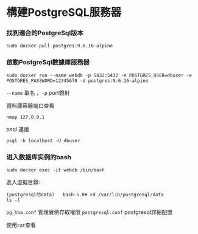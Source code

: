 # 構建PostgreSQL服務器

### 找到適合的PostgreSql版本

    sudo docker pull postgres:9.6.16-alpine

### 啟動PostgreSql數據庫服務器

    sudo docker run --name webdb -p 5432:5432 -e POSTGRES_USER=dbuser -e POSTGRES_PASSWORD=12345678 -d postgres:9.6.16-alpine
    
`--name` 取名 ，`-p` port鏡射

資料庫容器端口查看

    nmap 127.0.0.1
    
psql 連接    

    psql -h localhost -U dbuser    
    
### 进入数据库实例的bash    

    sudo docker exec -it webdb /bin/bash
    
進入虛擬目錄:    

    (postgresql的data)   bash-5.0# cd /var/lib/postgresql/data
    ls -l
    
`pg_hba.conf` 管理實例存取權限
`postgresql.conf` postgresql詳細配置

使用`cat`查看
